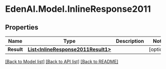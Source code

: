 # EdenAI.Model.InlineResponse2011
## Properties

Name | Type | Description | Notes
------------ | ------------- | ------------- | -------------
**Result** | [**List&lt;InlineResponse2011Result1&gt;**](InlineResponse2011Result1.md) |  | [optional] 

[[Back to Model list]](../README.md#documentation-for-models) [[Back to API list]](../README.md#documentation-for-api-endpoints) [[Back to README]](../README.md)

